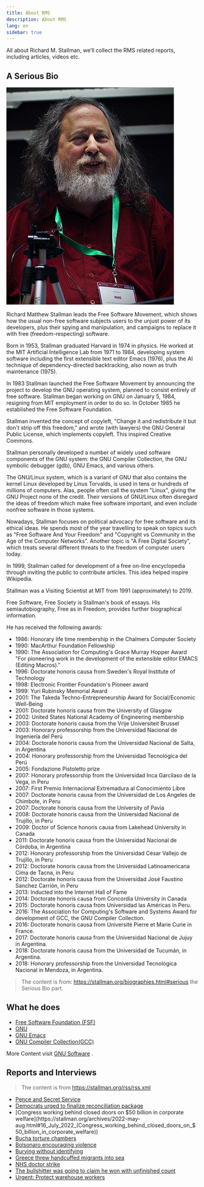 ```yaml
---
title: About RMS
description: About RMS
lang: en
sidebar: true
---
```


All about Richard M. Stallman, we’ll collect the RMS related reports, including articles, videos etc.

## A Serious Bio

![RMS photo](../../static/images/Richard_Stallman_at_LibrePlanet_2019.jpg)

Richard Matthew Stallman leads the Free Software Movement, which shows how the usual non-free software subjects users to the unjust power of its developers, plus their spying and manipulation, and campaigns to replace it with free (freedom-respecting) software.

Born in 1953, Stallman graduated Harvard in 1974 in physics. He worked at the MIT Artificial Intelligence Lab from 1971 to 1984, developing system software including the first extensible text editor Emacs (1976), plus the AI technique of dependency-directed backtracking, also nown as truth maintenance (1975).

In 1983 Stallman launched the Free Software Movement by announcing the project to develop the GNU operating system, planned to consist entirely of free software. Stallman began working on GNU on January 5, 1984, resigning from MIT employment in order to do so. In October 1985 he established the Free Software Foundation.

Stallman invented the concept of copyleft, "Change it and redistribute it but don't strip off this freedom," and wrote (with lawyers) the GNU General Public License, which implements copyleft. This inspired Creative Commons.

Stallman personally developed a number of widely used software components of the GNU system: the GNU Compiler Collection, the GNU symbolic debugger (gdb), GNU Emacs, and various others.

The GNU/Linux system, which is a variant of GNU that also contains the kernel Linux developed by Linus Torvalds, is used in tens or hundreds of millions of computers. Alas, people often call the system "Linux", giving the GNU Project none of the credit.
Their versions of GNU/Linux often disregard the ideas of freedom which make free software important, and even include nonfree software in those systems.

Nowadays, Stallman focuses on political advocacy for free software and its ethical ideas. He spends most of the year travelling to speak on topics such as "Free Software And Your Freedom" and "Copyright vs Community in the Age of the Computer Networks". Another topic is "A Free Digital Society", which treats several different threats to the freedom of computer users today.

In 1999, Stallman called for development of a free on-line encyclopedia through inviting the public to contribute articles. This idea helped inspire Wikipedia.

Stallman was a Visiting Scientist at MIT from 1991 (approximately) to 2019.

Free Software, Free Society is Stallman's book of essays. His semiautobiography, Free as in Freedom, provides further biographical information.

He has received the following awards:

- 1986: Honorary life time membership in the Chalmers Computer Society
- 1990: MacArthur Foundation Fellowship
- 1990: The Association for Computing's Grace Murray Hopper Award "For pioneering work in the development of the extensible editor EMACS (Editing Macros)."
- 1996: Doctorate honoris causa from Sweden's Royal Institute of Technology
- 1998: Electronic Frontier Foundation's Pioneer award
- 1999: Yuri Rubinsky Memorial Award
- 2001: The Takeda Techno-Entrepreneurship Award for Social/Economic Well-Being
- 2001: Doctorate honoris causa from the University of Glasgow
- 2002: United States National Academy of Engineering membership
- 2003: Doctorate honoris causa from the Vrije Universiteit Brussel
- 2003: Honorary professorship from the Universidad Nacional de Ingeniería del Perú
- 2004: Doctorate honoris causa from the Universidad Nacional de Salta, in Argentina
- 2004: Honorary professorship from the Universidad Tecnológica del Perú
- 2005: Fondazione Pistoletto prize
- 2007: Honorary professorship from the Universidad Inca Garcilaso de la Vega, in Peru
- 2007: First Premio Internacional Extremadura al Conocimiento Libre
- 2007: Doctorate honoris causa from the Universidad de Los Angeles de Chimbote, in Peru
- 2007: Doctorate honoris causa from the University of Pavia
- 2008: Doctorate honoris causa from the Universidad Nacional de Trujillo, in Peru
- 2009: Doctor of Science honoris causa from Lakehead University in Canada
- 2011: Doctorate honoris causa from the Universidad Nacional de Córdoba, in Argentina
- 2012: Honorary professorship from the Universidad César Vallejo de Trujillo, in Peru
- 2012: Doctorate honoris causa from the Universidad Latinoamericana Cima de Tacna, in Peru
- 2012: Doctorate honoris causa from the Universidad José Faustino Sanchez Carrión, in Peru
- 2013: Inducted into the Internet Hall of Fame
- 2014: Doctorate honoris causa from Concordia University in Canada
- 2015: Doctorate honoris causa from Universidad las Américas in Peru.
- 2016: The Association for Computing's Software and Systems Award for development of GCC, the GNU Compiler Collection.
- 2016: Doctorate honoris causa from Université Pierre et Marie Curie in France.
- 2017: Doctorate honoris causa from the Universidad Nacional de Jujuy in Argentina.
- 2018: Doctorate honoris causa from the Universidad de Tucumán, in Argentina.
- 2018: Honorary professorship from the Universidad Tecnológica Nacional in Mendoza, in Argentina.

> The content is from: https://stallman.org/biographies.html#serious the Serious Bio part.

## What he does

- [Free Software Foundation (FSF)](htts://fsf.org)
- [GNU](https://gnu.org)
- [GNU Emacs](https://www.gnu.org/software/emacs/)
- [GNU Compiler Collection(GCC)](https://www.gnu.org/software/gcc/)

More Content visit [GNU Software](https://www.gnu.org/software/) .

## Reports and Interviews

> The content is from https://stallman.org/rss/rss.xml 

* [Pence and Secret Service](https://stallman.org/archives/2022-may-aug.html#16_July_2022_(Pence_and_Secret_Service))
* [Democrats urged to finalize reconciliation package](https://stallman.org/archives/2022-may-aug.html#16_July_2022_(Democrats_urged_to_finalize_reconciliation_package))
* [Congress working behind closed doors on $50 billion in corporate welfare](https://stallman.org/archives/2022-may-aug.html#16_July_2022_(Congress_working_behind_closed_doors_on_$50_billion_in_corporate_welfare))
* [Bucha torture chambers](https://stallman.org/archives/2022-may-aug.html#16_July_2022_(Bucha_torture_chambers))
* [Bolsonaro encouraging violence](https://stallman.org/archives/2022-may-aug.html#16_July_2022_(Bolsonaro_encouraging_violence))
* [Burying without identifying](https://stallman.org/archives/2022-may-aug.html#16_July_2022_(Burying_without_identifying))
* [Greece threw handcuffed migrants into sea](https://stallman.org/archives/2022-may-aug.html#16_July_2022_(Greece_threw_handcuffed_migrants_into_sea))
* [NHS doctor strike](https://stallman.org/archives/2022-may-aug.html#16_July_2022_(NHS_doctor_strike))
* [The bullshitter was going to claim he won with unfinished count](https://stallman.org/archives/2022-may-aug.html#16_July_2022_(The_bullshitter_was_going_to_claim_he_won_with_unfinished_count))
* [Urgent: Protect warehouse workers](https://stallman.org/archives/2022-may-aug.html#16_July_2022_(Urgent:_Protect_warehouse_workers))

